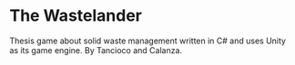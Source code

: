# The Wastelander

Thesis game about solid waste management written in C# and uses Unity as its game engine. By Tancioco and Calanza.
